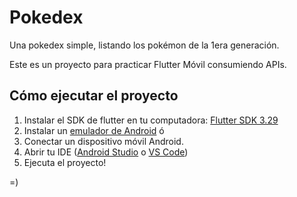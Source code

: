 # Pokedex

Una pokedex simple, listando los pokémon de la 1era generación.

Este es un proyecto para practicar Flutter Móvil consumiendo APIs. 

## Cómo ejecutar el proyecto

1. Instalar el SDK de flutter en tu computadora: [Flutter SDK 3.29](https://docs.flutter.dev/get-started/install/windows/mobile)
2. Instalar un [emulador de Android](https://docs.flutter.dev/get-started/install/windows/mobile#configure-your-target-android-device) ó
3. Conectar un dispositivo móvil Android.
4. Abrir tu IDE ([Android Studio](https://developer.android.com/studio/install#windows) o [VS Code](https://code.visualstudio.com/docs/setup/windows))
5. Ejecuta el proyecto!

=)